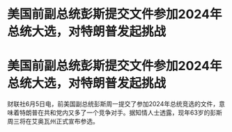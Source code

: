 # 美国前副总统彭斯提交文件参加2024年总统大选，对特朗普发起挑战

# 美国前副总统彭斯提交文件参加2024年总统大选，对特朗普发起挑战

财联社6月5日电，前美国副总统彭斯周一提交了参加2024年总统竞选的文件，意味着特朗普在共和党内又多了一个竞争对手。据知情人士透露，现年63岁的彭斯周三将在艾奥瓦州正式宣布参选。

